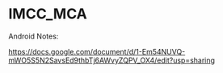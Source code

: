 # IMCC_MCA

Android Notes:

https://docs.google.com/document/d/1-Em54NUVQ-mWO5S5N2SavsEd9thbTj6AWvyZQPV_OX4/edit?usp=sharing
